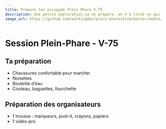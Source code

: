 ```yaml
---
title: Prépare ton escapade Plein Phare V-75
description: Une petite exploration ça se prépare, on t’a listé ce qui nous paraissait indispensable (ou pas).
image_url: https://github.com/walkingdev/plein-phare/blob/master/media/banner-escapade.png?raw=true
---
```


# Session Plein-Phare - V-75

## Ta préparation

- Chaussures confortable pour marcher
- Noisettes
- Bouteille d’eau
- Couteau, baguettes, fourchette

## Préparation des organisateurs
* 1 trousse : marqueurs, post-it, crayons, papiers
* 1 vidéo-pro
